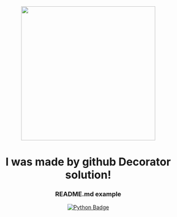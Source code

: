 <!--GENERATED-->
<div align="center">
<img src="https://img.freepik.com/free-vector/hand-drawn-flat-design-people-waving-illustration_23-2149207429.jpg" width="350"/>
<h1>I was made by github Decorator solution!</h1>
<h3>README.md example</h3>
</div>
<div align="center">

[![Python Badge](https://img.shields.io/badge/PY-Created%20with%20Python-green?style=for-the-badge&logo=Python&logoColor=yellow)]()
</div>
<!--END-->
